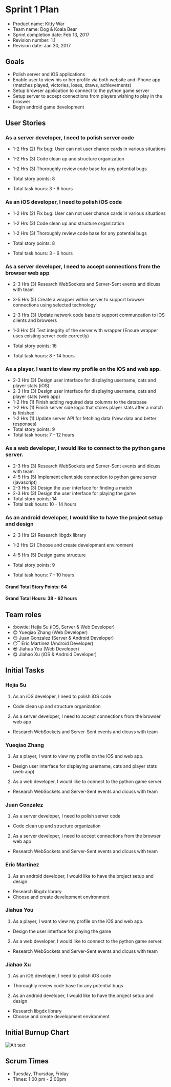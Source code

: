 # Sprint 1 Plan

* Product name: Kitty War
* Team name: Dog & Koala Bear
* Sprint completion date: Feb 13, 2017
* Revision number: 1.1
* Revision date: Jan 30, 2017

## Goals

* Polish server and iOS applications
* Enable user to view his or her profile via both website and iPhone app
  (matches played, victories, loses, draws, achievements)
* Setup browser application to connect to the python game server
* Setup server to accept connections from players wishing to play in the broswer
* Begin android game development

## User Stories

### As a server developer, I need to polish server code

* 1-2 Hrs (2) Fix bug: User can not user chance cards in various situations
* 1-2 Hrs (3) Code clean up and structure organization
* 1-2 Hrs (3) Thoroughly review code base for any potential bugs

* Total story points: 8
* Total task hours: 3 - 6 hours

### As an iOS developer, I need to polish iOS code

* 1-2 Hrs (2) Fix bug: User can not user chance cards in various situations
* 1-2 Hrs (3) Code clean up and structure organization
* 1-2 Hrs (3) Thoroughly review code base for any potential bugs

* Total story points: 8
* Total task hours: 3 - 6 hours

### As a server developer, I need to accept connections from the browser web app

* 2-3 Hrs (3) Research WebSockets and Server-Sent events and dicuss with team
* 3-5 Hrs (5) Create a wrapper within server to support browser connections using selected technology
* 2-3 Hrs (3) Update network code base to support communcation to iOS clients and browsers
* 1-3 Hrs (5) Test integrity of the server with wrapper (Ensure wrapper uses existing server code correctly)

* Total story points: 16
* Total task hours: 8 - 14 hours

### As a player, I want to view my profile on the iOS and web app.

* 2-3 Hrs (3) Design user interface for displaying username, cats and player stats (iOS)
* 2-3 Hrs (3) Design user interface for displaying username, cats and player stats (web app)
* 1-2 Hrs (1) Finish adding required data columns to the database
* 1-2 Hrs (1) Finish server side logic that stores player stats after a match is finished
* 1-2 Hrs (1) Update server API for fetching data (New data and better responses)
* Total story points: 9
* Total task hours: 7 - 12 hours

### As a web developer, I would like to connect to the python game server.

* 2-3 Hrs (3) Research WebSockets and Server-Sent events and dicuss with team
* 4-5 Hrs (5) Implement client side connection to python game server (javascript)
* 2-3 Hrs (3) Design the user interface for finding a match
* 2-3 Hrs (3) Design the user interface for playing the game
* Total story points: 14
* Total task hours: 10 - 14 hours

### As an android developer, I would like to have the project setup and design

* 2-3 Hrs (2) Research libgdx library
* 1-2 Hrs (2) Choose and create development environment
* 4-5 Hrs (5) Design game structure

* Total story points: 9
* Total task hours: 7 - 10 hours

#### Grand Total Story Points: 64
#### Grand Total Hours: 38 - 62 hours

## Team roles

* :bowtie: Hejia Su (iOS, Server & Web Developer)
* :blush: Yueqiao Zhang (Web Developer)
* :smirk: Juan Gonzalez (Server & Android Developer)
* :sleeping: Eric Martinez (Android Developer)
* :sunglasses: Jiahua You (Web Developer)
* :yum: Jiahao Xu (iOS & Android Developer)

## Initial Tasks

### Hejia Su
1. As an iOS developer, I need to polish iOS code
  * Code clean up and structure organization
2. As a server developer, I need to accept connections from the browser web app
  * Research WebSockets and Server-Sent events and dicuss with team

### Yueqiao Zhang
1. As a player, I want to view my profile on the iOS and web app.
  * Design user interface for displaying username, cats and player stats (web app)
2. As a web developer, I would like to connect to the python game server.
  * Research WebSockets and Server-Sent events and dicuss with team

### Juan Gonzalez
1. As a server developer, I need to polish server code
  * Code clean up and structure organization
2. As a server developer, I need to accept connections from the browser web app
  * Research WebSockets and Server-Sent events and dicuss with team

### Eric Martinez
1. As an android developer, I would like to have the project setup and design
  * Research libgdx library
  * Choose and create development environment

### Jiahua You
1. As a player, I want to view my profile on the iOS and web app.
  * Design the user interface for playing the game
2. As a web developer, I would like to connect to the python game server.
  * Research WebSockets and Server-Sent events and dicuss with team

### Jiahao Xu
1. As an iOS developer, I need to polish iOS code
  * Thoroughly review code base for any potential bugs
2. As an android developer, I would like to have the project setup and design
  * Research libgdx library
  * Choose and create development environment

## Initial Burnup Chart
![Alt text](https://docs.google.com/spreadsheets/d/1kNPbQodJxOnd6jVTh3zl9beclvVPsqdVMUASm1itPx4/pubchart?oid=1620622129&format=image "Burnup Chart")

## Scrum Times

* Tuesday, Thursday, Friday
* Times: 1:00 pm - 2:00pm

